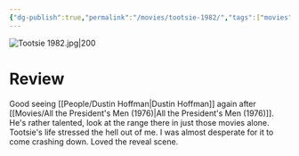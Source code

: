 ```yaml
---
{"dg-publish":true,"permalink":"/movies/tootsie-1982/","tags":["movies"],"created":"2024-01-19","updated":"2025-03-13"}
---
```



![Tootsie 1982.jpg|200](/img/user/Attachments/Tootsie%201982.jpg)

# Review

Good seeing [[People/Dustin Hoffman\|Dustin Hoffman]] again after [[Movies/All the President's Men (1976)\|All the President's Men (1976)]]. He's rather talented, look at the range there in just those movies alone. Tootsie's life stressed the hell out of me. I was almost desperate for it to come crashing down. Loved the reveal scene.
